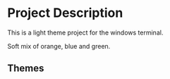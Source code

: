 # Project Description #

This is a light theme project for the windows terminal.

Soft mix of orange, blue and green.


## Themes ##
